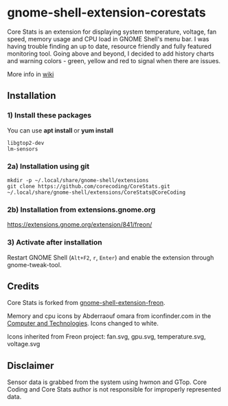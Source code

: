 gnome-shell-extension-corestats
====================================

Core Stats is an extension for displaying system temperature, voltage, fan speed, memory usage and CPU load in GNOME Shell's menu bar. I was having trouble finding an up to date, resource friendly and fully featured monitoring tool. Going above and beyond, I decided to add history charts and warning colors - green, yellow and red to signal when there are issues.

More info in [wiki](https://github.com/corecoding/CoreStats/wiki)

## Installation

### 1) Install these packages
You can use **apt install <package>** or **yum install <package>**

    libgtop2-dev
    lm-sensors

### 2a) Installation using git

    mkdir -p ~/.local/share/gnome-shell/extensions
    git clone https://github.com/corecoding/CoreStats.git ~/.local/share/gnome-shell/extensions/CoreStats@CoreCoding

### 2b) Installation from extensions.gnome.org

https://extensions.gnome.org/extension/841/freon/

### 3) Activate after installation

Restart GNOME Shell (`Alt+F2`, `r`, `Enter`) and enable the extension through gnome-tweak-tool.

## Credits
Core Stats is forked from [gnome-shell-extension-freon](https://github.com/UshakovVasilii/gnome-shell-extension-freon).

Memory and cpu icons by Abderraouf omara from iconfinder.com in the [Computer and Technologies](https://www.iconfinder.com/iconsets/computer-and-technologies-1). Icons changed to white.

Icons inherited from Freon project: fan.svg, gpu.svg, temperature.svg, voltage.svg

## Disclaimer
Sensor data is grabbed from the system using hwmon and GTop. Core Coding and Core Stats author is not responsible for improperly represented data.
